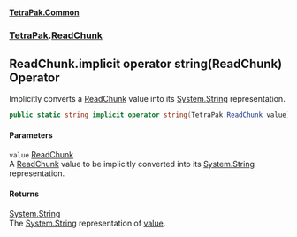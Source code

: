#### [TetraPak.Common](index.md 'index')
### [TetraPak](TetraPak.md 'TetraPak').[ReadChunk](TetraPak_ReadChunk.md 'TetraPak.ReadChunk')
## ReadChunk.implicit operator string(ReadChunk) Operator
Implicitly converts a [ReadChunk](TetraPak_ReadChunk.md 'TetraPak.ReadChunk') value into its [System.String](https://docs.microsoft.com/en-us/dotnet/api/System.String 'System.String') representation.  
```csharp
public static string implicit operator string(TetraPak.ReadChunk value);
```
#### Parameters
<a name='TetraPak_ReadChunk_op_Implicitstring(TetraPak_ReadChunk)_value'></a>
`value` [ReadChunk](TetraPak_ReadChunk.md 'TetraPak.ReadChunk')  
A [ReadChunk](TetraPak_ReadChunk.md 'TetraPak.ReadChunk') value to be implicitly converted into its [System.String](https://docs.microsoft.com/en-us/dotnet/api/System.String 'System.String') representation.  
  
#### Returns
[System.String](https://docs.microsoft.com/en-us/dotnet/api/System.String 'System.String')  
The [System.String](https://docs.microsoft.com/en-us/dotnet/api/System.String 'System.String') representation of [value](TetraPak_ReadChunk_op_Implicitstring(TetraPak_ReadChunk).md#TetraPak_ReadChunk_op_Implicitstring(TetraPak_ReadChunk)_value 'TetraPak.ReadChunk.op_Implicit string(TetraPak.ReadChunk).value').  
